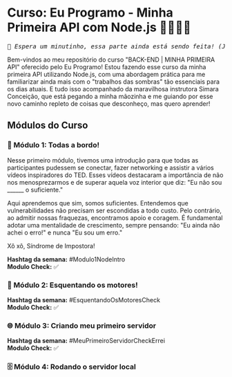 # Curso: Eu Programo - Minha Primeira API com Node.js 🚀👩🏽‍💻

<div align="center">
  <pre><i>🚧 Espera um minutinho, essa parte ainda está sendo feita! (Juro que dessa vez vai ser rápido) 🚧</i></pre>
</div>

Bem-vindos ao meu repositório do curso "BACK-END | MINHA PRIMEIRA API" oferecido pelo Eu Programo! Estou fazendo esse curso da minha primeira API utilizando Node.js, com uma abordagem prática para me familiarizar ainda mais com o "trabalhos das sombras" tão essenciais para os dias atuais. E tudo isso acompanhado da maravilhosa instrutora Simara Conceição, que está pegando a minha mãozinha e me guiando por esse novo caminho repleto de coisas que desconheço, mas quero aprender!

## Módulos do Curso

### 🚂 Módulo 1: Todas a bordo! 
Nesse primeiro módulo, tivemos uma introdução para que todas as participantes pudessem se conectar, fazer networking e assistir a vários vídeos inspiradores do TED. Esses vídeos destacaram a importância de não nos menosprezarmos e de superar aquela voz interior que diz: "Eu não sou ______ o suficiente."

Aqui aprendemos que sim, somos suficientes. Entendemos que vulnerabilidades não precisam ser escondidas a todo custo. Pelo contrário, ao admitir nossas fraquezas, encontramos apoio e coragem. É fundamental adotar uma mentalidade de crescimento, sempre pensando: "Eu ainda não achei o erro!" e nunca "Eu sou um erro."

Xô xô, Síndrome de Impostora!

**Hashtag da semana:** #Modulo1NodeIntro  
**Modulo Check:** ✅

### 💨 Módulo 2: Esquentando os motores!

**Hashtag da semana:** #EsquentandoOsMotoresCheck  
**Modulo Check:** ✅

### 🌐 Módulo 3: Criando meu primeiro servidor

**Hashtag da semana:** #MeuPrimeiroServidorCheckErrei  
**Modulo Check:** ✅

### 🗄️ Módulo 4: Rodando o servidor local



<!-- 🗄️🖥🖧 
### Módulo 5: Fazendo o Deploy

### Módulo 6: Conhecendo outros métodos HTTP

### Módulo 7: Explorando Base de Dados

### Módulo 8: Salvando uma nova mulher no banco de dados

### 🚀 Módulo 9: Decolando o seu projeto 

### Módulo 10: Para ir além

## Conclusão 
Espero que este curso -->


